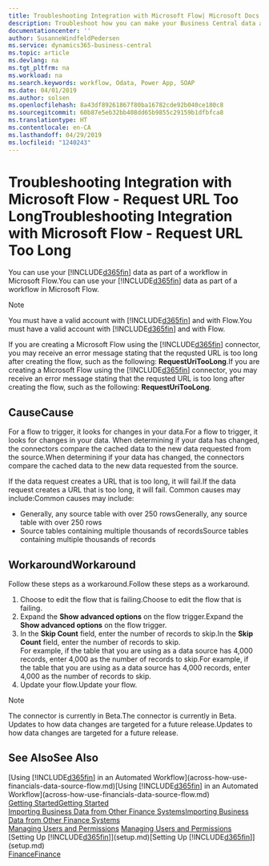 ```yaml
---
title: Troubleshooting Integration with Microsoft Flow| Microsoft Docs
description: Troubleshoot how you can make your Business Central data available as a data source and specify an OData URL of your web services to build an automated workflow.
documentationcenter: ''
author: SusanneWindfeldPedersen
ms.service: dynamics365-business-central
ms.topic: article
ms.devlang: na
ms.tgt_pltfrm: na
ms.workload: na
ms.search.keywords: workflow, Odata, Power App, SOAP
ms.date: 04/01/2019
ms.author: solsen
ms.openlocfilehash: 8a43df89261867f80ba16782cde92b040ce180c8
ms.sourcegitcommit: 60b87e5eb32bb408dd65b9855c29159b1dfbfca8
ms.translationtype: HT
ms.contentlocale: en-CA
ms.lasthandoff: 04/29/2019
ms.locfileid: "1240243"
---
```

# <a name="troubleshooting-integration-with-microsoft-flow---request-url-too-long"></a><span data-ttu-id="7ebf8-103">Troubleshooting Integration with Microsoft Flow - Request URL Too Long</span><span class="sxs-lookup"><span data-stu-id="7ebf8-103">Troubleshooting Integration with Microsoft Flow - Request URL Too Long</span></span>
<span data-ttu-id="7ebf8-104">You can use your [!INCLUDE[d365fin](includes/d365fin_md.md)] data as part of a workflow in Microsoft Flow.</span><span class="sxs-lookup"><span data-stu-id="7ebf8-104">You can use your [!INCLUDE[d365fin](includes/d365fin_md.md)] data as part of a workflow in Microsoft Flow.</span></span>  

> [!NOTE]  
>   <span data-ttu-id="7ebf8-105">You must have a valid account with [!INCLUDE[d365fin](includes/d365fin_md.md)] and with Flow.</span><span class="sxs-lookup"><span data-stu-id="7ebf8-105">You must have a valid account with [!INCLUDE[d365fin](includes/d365fin_md.md)] and with Flow.</span></span>  

<span data-ttu-id="7ebf8-106">If you are creating a Microsoft Flow using the [!INCLUDE[d365fin](includes/d365fin_md.md)] connector, you may receive an error message stating that the requsted URL is too long after creating the flow, such as the following: **RequestUriTooLong**.</span><span class="sxs-lookup"><span data-stu-id="7ebf8-106">If you are creating a Microsoft Flow using the [!INCLUDE[d365fin](includes/d365fin_md.md)] connector, you may receive an error message stating that the requsted URL is too long after creating the flow, such as the following: **RequestUriTooLong**.</span></span>

## <a name="cause"></a><span data-ttu-id="7ebf8-107">Cause</span><span class="sxs-lookup"><span data-stu-id="7ebf8-107">Cause</span></span>
<span data-ttu-id="7ebf8-108">For a flow to trigger, it looks for changes in your data.</span><span class="sxs-lookup"><span data-stu-id="7ebf8-108">For a flow to trigger, it looks for changes in your data.</span></span> <span data-ttu-id="7ebf8-109">When determining if your data has changed, the connectors compare the cached data to the new data requested from the source.</span><span class="sxs-lookup"><span data-stu-id="7ebf8-109">When determining if your data has changed, the connectors compare the cached data to the new data requested from the source.</span></span>  

<span data-ttu-id="7ebf8-110">If the data request creates a URL that is too long, it will fail.</span><span class="sxs-lookup"><span data-stu-id="7ebf8-110">If the data request creates a URL that is too long, it will fail.</span></span> <span data-ttu-id="7ebf8-111">Common causes may include:</span><span class="sxs-lookup"><span data-stu-id="7ebf8-111">Common causes may include:</span></span>
- <span data-ttu-id="7ebf8-112">Generally, any source table with over 250 rows</span><span class="sxs-lookup"><span data-stu-id="7ebf8-112">Generally, any source table with over 250 rows</span></span>
- <span data-ttu-id="7ebf8-113">Source tables containing multiple thousands of records</span><span class="sxs-lookup"><span data-stu-id="7ebf8-113">Source tables containing multiple thousands of records</span></span>

## <a name="workaround"></a><span data-ttu-id="7ebf8-114">Workaround</span><span class="sxs-lookup"><span data-stu-id="7ebf8-114">Workaround</span></span>
<span data-ttu-id="7ebf8-115">Follow these steps as a workaround.</span><span class="sxs-lookup"><span data-stu-id="7ebf8-115">Follow these steps as a workaround.</span></span>
1. <span data-ttu-id="7ebf8-116">Choose to edit the flow that is failing.</span><span class="sxs-lookup"><span data-stu-id="7ebf8-116">Choose to edit the flow that is failing.</span></span>
2. <span data-ttu-id="7ebf8-117">Expand the **Show advanced options** on the flow trigger.</span><span class="sxs-lookup"><span data-stu-id="7ebf8-117">Expand the **Show advanced options** on the flow trigger.</span></span>
3. <span data-ttu-id="7ebf8-118">In the **Skip Count** field, enter the number of records to skip.</span><span class="sxs-lookup"><span data-stu-id="7ebf8-118">In the **Skip Count** field, enter the number of records to skip.</span></span>  
<span data-ttu-id="7ebf8-119">For example, if the table that you are using as a data source has 4,000 records, enter 4,000 as the number of records to skip.</span><span class="sxs-lookup"><span data-stu-id="7ebf8-119">For example, if the table that you are using as a data source has 4,000 records, enter 4,000 as the number of records to skip.</span></span>
4. <span data-ttu-id="7ebf8-120">Update your flow.</span><span class="sxs-lookup"><span data-stu-id="7ebf8-120">Update your flow.</span></span>

> [!NOTE]  
> <span data-ttu-id="7ebf8-121">The connector is currently in Beta.</span><span class="sxs-lookup"><span data-stu-id="7ebf8-121">The connector is currently in Beta.</span></span> <span data-ttu-id="7ebf8-122">Updates to how data changes are targeted for a future release.</span><span class="sxs-lookup"><span data-stu-id="7ebf8-122">Updates to how data changes are targeted for a future release.</span></span>


## <a name="see-also"></a><span data-ttu-id="7ebf8-123">See Also</span><span class="sxs-lookup"><span data-stu-id="7ebf8-123">See Also</span></span>
<span data-ttu-id="7ebf8-124">[Using [!INCLUDE[d365fin](includes/d365fin_md.md)] in an Automated Workflow](across-how-use-financials-data-source-flow.md)</span><span class="sxs-lookup"><span data-stu-id="7ebf8-124">[Using [!INCLUDE[d365fin](includes/d365fin_md.md)] in an Automated Workflow](across-how-use-financials-data-source-flow.md)</span></span>  
[<span data-ttu-id="7ebf8-125">Getting Started</span><span class="sxs-lookup"><span data-stu-id="7ebf8-125">Getting Started</span></span>](product-get-started.md)  
[<span data-ttu-id="7ebf8-126">Importing Business Data from Other Finance Systems</span><span class="sxs-lookup"><span data-stu-id="7ebf8-126">Importing Business Data from Other Finance Systems</span></span>](across-import-data-configuration-packages.md)  
<span data-ttu-id="7ebf8-127">[Managing Users and Permissions](ui-how-users-permissions.md)  </span><span class="sxs-lookup"><span data-stu-id="7ebf8-127">[Managing Users and Permissions](ui-how-users-permissions.md)  </span></span>  
<span data-ttu-id="7ebf8-128">[Setting Up [!INCLUDE[d365fin](includes/d365fin_md.md)]](setup.md)</span><span class="sxs-lookup"><span data-stu-id="7ebf8-128">[Setting Up [!INCLUDE[d365fin](includes/d365fin_md.md)]](setup.md)</span></span>  
[<span data-ttu-id="7ebf8-129">Finance</span><span class="sxs-lookup"><span data-stu-id="7ebf8-129">Finance</span></span>](finance.md)  
